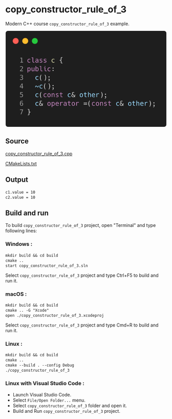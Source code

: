 # copy_constructor_rule_of_3

Modern C++ course `copy_constructor_rule_of_3` example.

![copy_constructor_rule_of_3](../../../../docs/pictures/object_oriented_programming/copy_constructor_rule_of_3.png)

## Source

[copy_constructor_rule_of_3.cpp](copy_constructor_rule_of_3.cpp)

[CMakeLists.txt](CMakeLists.txt)

## Output

```
c1.value = 10
c2.value = 10
```

## Build and run

To build `copy_constructor_rule_of_3` project, open "Terminal" and type following lines:

### Windows :

``` shell
mkdir build && cd build
cmake .. 
start copy_constructor_rule_of_3.sln
```

Select `copy_constructor_rule_of_3` project and type Ctrl+F5 to build and run it.

### macOS :

``` shell
mkdir build && cd build
cmake .. -G "Xcode"
open ./copy_constructor_rule_of_3.xcodeproj
```

Select `copy_constructor_rule_of_3` project and type Cmd+R to build and run it.

### Linux :

``` shell
mkdir build && cd build
cmake .. 
cmake --build . --config Debug
./copy_constructor_rule_of_3
```

### Linux with Visual Studio Code :

* Launch Visual Studio Code.
* Select `File/Open Folder...` menu.
* Select `copy_constructor_rule_of_3` folder and open it.
* Build and Run `copy_constructor_rule_of_3` project.

